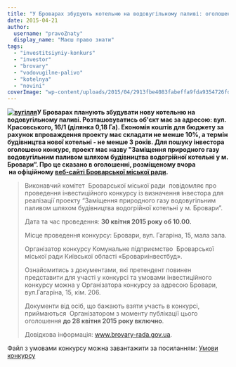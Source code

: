 ```yaml
---
title: "У Броварах збудують котельню на водовугільному паливі: оголошено інвестиційний конкурс"
date: 2015-04-21
author: 
  username: "pravoZnaty"
  display_name: "Маєш право знати"
tags: 
  - "investitsiyniy-konkurs"
  - "investor"
  - "brovary"
  - "vodovugilne-palivo"
  - "kotelnya"
  - "novini"
coverImage: "wp-content/uploads/2015/04/2913fbe4083fabeffa9fda9354726fd4b2a3366b.jpg"
---
```


**[![вугілля](https://mpz.brovary.org/wp-content/uploads/2015/04/2913fbe4083fabeffa9fda9354726fd4b2a3366b.jpg)](https://mpz.brovary.org/wp-content/uploads/2015/04/2913fbe4083fabeffa9fda9354726fd4b2a3366b.jpg)У Броварах планують збудувати нову котельню на водовугільному паливі. Розташовуватись об'єкт має за адресою: вул. Красовського, 16/1 (ділянка 0,18 Га). Економія коштів для бюджету за рахунок впроваждення проекту має складати не менше 10%, а термін будівництва нової котельні - не менше 3 років. Для пошуку інвестора оголошено конкурс, проект має назву "Заміщення природного газу водовугільним паливом шляхом будівництва водогрійної котельні у м. Бровари”. Про це сказано в оголошенні, розміщеному вчора  на офіційному [веб-сайті Броварської міської ради](http://www.brovary.kiev.ua/ogoloshennya-pro-provedennya-%D1%96nvestits%D1%96inogo-konkursu-%D1%96z-viznachennya-%D1%96nvestora-dlya-real%D1%96zats%D1%96%D1%97-pro).** 

> Виконавчий комітет  Броварської міської ради  повідомляє про проведення інвестиційного конкурсу із визначення інвестора для реалізації проекту “Заміщення природного газу водовугільним паливом шляхом будівництва водогрійної котельні у м. Бровари”.
> 
> Дата та час проведення: **30 квітня 2015 року об 10.00.**
> 
> Місце проведення конкурсу: Бровари, вул. Гагаріна, 15, мала зала.
> 
> Організатор конкурсу Комунальне підприємство  Броварської міської ради Київської області «Бровариінвестбуд».
> 
> Ознайомитись з документами, які претендент повинен представити для участі у конкурсі та умовами інвестиційного конкурсу можна у Організатора конкурсу за адресою Бровари, вул.Гагаріна, 15, кім. 206.
> 
> Документи від осіб, що бажають взяти участь в конкурсі, приймаються  Організатором з моменту публікації цього оголошення **до 28 квітня 2015 року включно**.
> 
> Довідкова інформація: www.brovary-rada.gov.ua.

Файл з умовами конкурсу можна завантажити за посиланням: [Умови конкурсу](https://onedrive.live.com/redir?resid=72571393d4771099!3114&authkey=!AKOx-Fb5gZQ_xak&ithint=file%2crtf)
